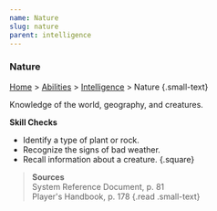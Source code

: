 ```yaml
---
name: Nature
slug: nature
parent: intelligence
---
```

### Nature
[Home](dm-operations-center) > [Abilities](abilities) > [Intelligence](intelligence) > Nature {.small-text}

Knowledge of the world, geography, and creatures.

**Skill Checks**<br/>
- Identify a type of plant or rock.
- Recognize the signs of bad weather.
- Recall information about a creature.
{.square}

> **Sources** <br/>
> System Reference Document, p. 81<br/>
> Player's Handbook, p. 178
{.read .small-text}


